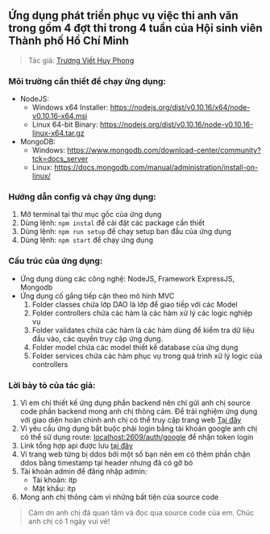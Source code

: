 ## Ứng dụng phát triển phục vụ việc thi anh văn trong gồm 4 đợt thi trong 4 tuần của Hội sinh viên Thành phố Hồ Chí Minh

> Tác giả: [Trương Viết Huy Phong](https://facebook.com/phong.mast)

### Môi trường cần thiết để chạy ứng dụng:

- NodeJS:
  - Windows x64 Installer: https://nodejs.org/dist/v0.10.16/x64/node-v0.10.16-x64.msi
  - Linux 64-bit Binary: https://nodejs.org/dist/v0.10.16/node-v0.10.16-linux-x64.tar.gz
- MongoDB:
  - Windows: https://www.mongodb.com/download-center/community?tck=docs_server
  - Linux: https://docs.mongodb.com/manual/administration/install-on-linux/

### Hướng dẫn config và chạy ứng dụng:

1. Mở terminal tại thư mục gốc của ứng dụng
2. Dùng lệnh: `npm instal` để cài đặt các package cần thiết
3. Dùng lệnh: `npm run setup` để chạy setup ban đầu của ứng dụng
4. Dùng lệnh: `npm start` để chạy ứng dụng

### Cấu trúc của ứng dụng:

- Ứng dụng dùng các công nghệ: NodeJS, Framework ExpressJS, Mongodb
- Ứng dụng cố gắng tiếp cận theo mô hình MVC
  1. Folder classes chứa lớp DAO là lớp để giao tiếp với các Model
  2. Folder controllers chứa các hàm là các hàm xử lý các logic nghiệp vụ
  3. Folder validates chứa các hàm là các hàm dùng để kiểm tra dữ liệu đầu vào, các quyền truy cập ứng dụng.
  4. Folder model chứa các model thiết kế database của ứng dụng
  5. Folder services chứa các hàm phục vụ trong quá trình xử lý logic của controllers

### Lời bày tỏ của tác giả:

1. Vì em chỉ thiết kế ứng dụng phần backend nên chỉ gửi anh chị source code phần backend mong anh chị thông cảm. Để trải nghiệm ứng dụng với giao diện hoàn chỉnh anh chị có thể truy cập trang web [Tại đây](http://englishcamp.hoisinhvientphcm.com/)
2. Vì yêu cầu ứng dụng bắt buộc phải login bằng tài khoản google anh chị có thể sử dụng route: [localhost:2609/auth/google]([localhost:2609/auth/google) để nhận token login
3. Link tổng hợp api được lưu [tại đây](https://docs.google.com/spreadsheets/d/1a_lyXDO4egAo3jAtlqJYwoM5OYly3MR7D6crV97v0-c/edit#gid=0)
4. Vì trang web từng bị ddos bởi một số bạn nên em có thêm phần chặn ddos bằng timestamp tại header nhưng đã có gỡ bỏ
5. Tài khoản admin để đăng nhập admin:
   - Tài khoản: itp
   - Mật khẩu: itp
6. Mong anh chị thông cảm vì những bất tiện của source code

> Cảm ơn anh chị đã quan tâm và đọc qua source code của em. Chúc anh chị có 1 ngày vui vẻ!
